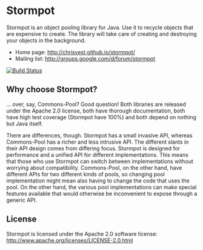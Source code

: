 Stormpot
========

Stormpot is an object pooling library for Java. Use it to recycle objects that
are expensive to create. The library will take care of creating and destroying
your objects in the background.

 * Home page: http://chrisvest.github.io/stormpot/
 * Mailing list: http://groups.google.com/d/forum/stormpot

[![Build Status](https://travis-ci.org/chrisvest/stormpot.png)](https://travis-ci.org/chrisvest/stormpot)

Why choose Stormpot?
--------------------

... over, say, Commons-Pool? Good question! Both libraries are released under
the Apache 2.0 license, both have thorough documentation, both have high test
coverage (Stormpot have 100%) and both depend on nothing but Java itself.

There are differences, though. Stormpot has a small invasive API, whereas
Commons-Pool has a richer and less intrusive API. The different slants in their
API design comes from differing focus. Stormpot is designed for performance
and a unified API for different implementations. This means that those who use
Stormpot can switch between implementations without worrying about
compatibility. Commons-Pool, on the other hand, have different APIs for
two different kinds of pools, so changing pool implementation might mean also
having to change the code that uses the pool. On the other hand, the various
pool implementations can make special features available that would otherwise
be inconvenient to expose through a generic API.

License
-------

Stormpot is licensed under the Apache 2.0 software license:
http://www.apache.org/licenses/LICENSE-2.0.html

